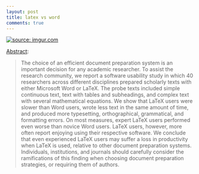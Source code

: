 ```yaml
---
layout: post
title: latex vs word
comments: true
---
```


<a href="http://imgur.com/pDseFzR"><img src="http://i.imgur.com/pDseFzR.png" title="source: imgur.com" /></a>

[Abstract](http://www.plosone.org/article/info%3Adoi%2F10.1371%2Fjournal.pone.0115069):

> The choice of an efficient document preparation system is an important decision for any academic researcher. To assist the research community, we report a software usability study in which 40 researchers across different disciplines prepared scholarly texts with either Microsoft Word or LaTeX. The probe texts included simple continuous text, text with tables and subheadings, and complex text with several mathematical equations. We show that LaTeX users were slower than Word users, wrote less text in the same amount of time, and produced more typesetting, orthographical, grammatical, and formatting errors. On most measures, expert LaTeX users performed even worse than novice Word users. LaTeX users, however, more often report enjoying using their respective software. We conclude that even experienced LaTeX users may suffer a loss in productivity when LaTeX is used, relative to other document preparation systems. Individuals, institutions, and journals should carefully consider the ramifications of this finding when choosing document preparation strategies, or requiring them of authors.
